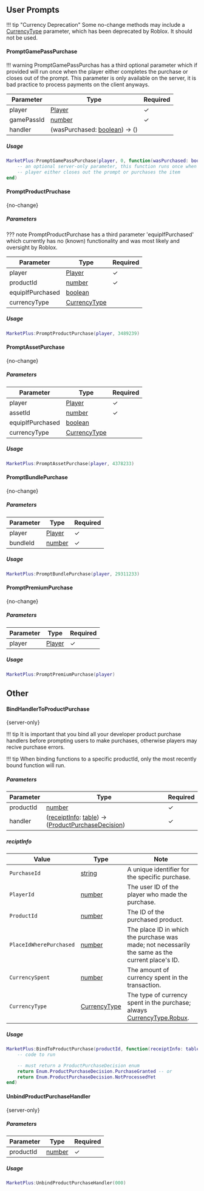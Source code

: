 [Player]: https://create.roblox.com/docs/reference/engine/classes/Player
[number]: https://create.roblox.com/docs/scripting/luau/numbers
[boolean]: https://create.roblox.com/docs/scripting/luau/booleans
[table]: https://create.roblox.com/docs/scripting/luau/tables
[string]: https://create.roblox.com/docs/scripting/luau/strings
[CurrencyType]: https://create.roblox.com/docs/reference/engine/enums/CurrencyType
[CurrencyType.Robux]: https://create.roblox.com/docs/reference/engine/enums/CurrencyType#Robux
[ProductPurchaseDecision]: https://create.roblox.com/docs/reference/engine/enums/ProductPurchaseDecision
[receiptInfo]: https://charliey2.github.io/market-plus/api/methods#reciptinfo

## User Prompts

!!! tip "Currency Deprecation"
    Some no-change methods may include a [CurrencyType] parameter, which has been deprecated by Roblox. It should not be used.

#### PromptGamePassPurchase

!!! warning
    PromptGamePassPurchas has a third optional parameter which if provided will run once when the player either completes the purchase or closes out of the prompt. This parameter is only available on the server, it is bad practice to process payments on the client anyways.

| Parameter | Type | Required |
| - | - | - |
| player | [Player] | ✓ |
| gamePassId | [number] | ✓ |
| handler | (wasPurchased: [boolean]) -> () | |

##### Usage

```lua
MarketPlus:PromptGamePassPurchase(player, 0, function(wasPurchased: boolean)
    -- an optional server-only parameter, this function runs once when the
    -- player either closes out the prompt or purchases the item
end)
```

#### PromptProductPruchase
{no-change}

##### Parameters

??? note
    PromptProductPurchase has a third parameter 'equipIfPurchased' which currently has no (known) functionality and was most likely and oversight by Roblox.

| Parameter | Type | Required |
| - | - | - |
| player | [Player] | ✓ |
| productId | [number] | ✓ |
| equipIfPurchased | [boolean] | |
| currencyType | [CurrencyType] | |

##### Usage

```lua
MarketPlus:PromptProductPurchase(player, 3489239)
```

#### PromptAssetPurchase
{no-change}

##### Parameters

| Parameter | Type | Required |
| - | - | - |
| player | [Player] | ✓ |
| assetId | [number] | ✓ |
| equipIfPurchased | [boolean] | |
| currencyType | [CurrencyType] | |

##### Usage

```lua
MarketPlus:PromptAssetPurchase(player, 4378233)
```

#### PromptBundlePurchase
{no-change}

##### Parameters

| Parameter | Type | Required |
| - | - | - |
| player | [Player] | ✓ |
| bundleId | [number] | ✓ |

##### Usage

```lua
MarketPlus:PromptBundlePurchase(player, 29311233)
```

#### PromptPremiumPurchase
{no-change}

##### Parameters

| Parameter | Type | Required |
| - | - | - |
| player | [Player] | ✓ |

##### Usage

```lua
MarketPlus:PromptPremiumPurchase(player)
```

## Other

#### BindHandlerToProductPurchase 
{server-only}

!!! tip
    It is important that you bind all your developer product purchase handlers before prompting users to make purchases, otherwise players may recive purchase errors.

!!! tip
    When binding functions to a specific productId, only the most recently bound function will run.

##### Parameters

| Parameter | Type | Required |
| - | - | - |
| productId | [number] | ✓ |
| handler | ([receiptInfo]: [table]) -> ([ProductPurchaseDecision]) | ✓ |

##### reciptInfo

| Value | Type | Note |
| - | - | - |
| <span style="white-space: nowrap">`PurchaseId`</span> | [string] | A unique identifier for the specific purchase. |
| <span style="white-space: nowrap">`PlayerId`</span> | [number] | The user ID of the player who made the purchase. |
| <span style="white-space: nowrap">`ProductId`</span> | [number] | The ID of the purchased product. |
| <span style="white-space: nowrap">`PlaceIdWherePurchased`</span> | [number] | The place ID in which the purchase was made; not necessarily the same as the current place's ID. |
| <span style="white-space: nowrap">`CurrencySpent`</span> | [number] | The amount of currency spent in the transaction. |
| <span style="white-space: nowrap">`CurrencyType`</span> | [CurrencyType] | The type of currency spent in the purchase; always [CurrencyType.Robux]. |

##### Usage

```lua
MarketPlus:BindToProductPurchase(productId, function(receiptInfo: table)
    -- code to run

    -- must return a ProductPurchaseDecision enum
    return Enum.ProductPurchaseDecision.PurchaseGranted -- or
    return Enum.ProductPurchaseDecision.NotProcessedYet
end)
```

#### UnbindProductPurchaseHandler
{server-only}

##### Parameters

| Parameter | Type | Required |
| - | - | - |
| productId | [number] | ✓ |

##### Usage

```lua
MarketPlus:UnbindProductPurchaseHandler(000)
```
